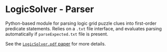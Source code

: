 # LogicSolver - Parser
Python-based module for parsing logic grid puzzle clues into first-order predicate statements.
Relies on a `.txt` file interface, and evaluates parsing automatically if `parseExpected.txt` file is present.

See the [`LogicSolver.pdf` paper](../LogicSolver.pdf) for more details.
